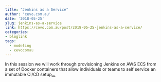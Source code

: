 ```yaml
---
title: "Jenkins as a Service"
author: 'cevo.com.au'
date: '2018-05-25'
slug: jenkins-as-a-service
link: https://cevo.com.au/post/2018-05-25-jenkins-as-a-service/
categories:
- bloglink
tags:
  - modeling
  - cevocomau
---
```


In this session we will work through provisioning Jenkins on AWS ECS from a set of Docker containers that allow individuals or teams to self service an immutable CI/CD setup[... <i class="fas fa-external-link-alt"></i>](https://cevo.com.au/post/2018-05-25-jenkins-as-a-service/)

